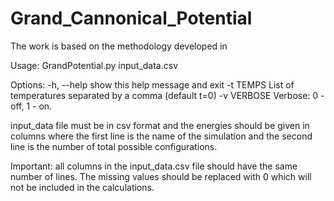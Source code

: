 # Grand_Cannonical_Potential

The work is based on the methodology developed in

Usage: GrandPotential.py input_data.csv

Options:
  -h, --help  show this help message and exit
  -t TEMPS    List of temperatures separated by a comma (default t=0)
  -v VERBOSE  Verbose: 0 - off, 1 - on.

input_data file must be in csv format and the energies should be given in columns where the first line is the name of the simulation and the second line is the number of total possible configurations. 

Important: all columns in the input_data.csv file should have the same number of lines. The missing values should be replaced with 0 which will not be included in the calculations.
